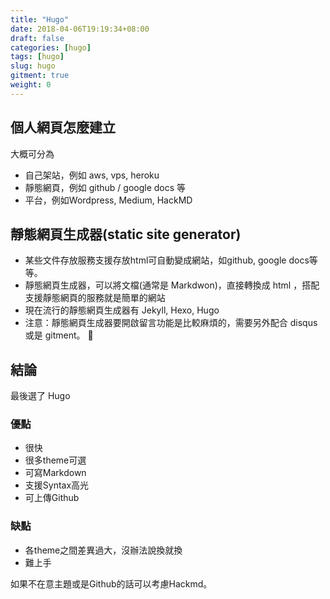 ```yaml
---
title: "Hugo"
date: 2018-04-06T19:19:34+08:00
draft: false
categories: [hugo]
tags: [hugo]
slug: hugo
gitment: true
weight: 0
---
```


## 個人網頁怎麼建立

大概可分為
- 自己架站，例如 aws, vps, heroku
- 靜態網頁，例如 github / google docs 等
- 平台，例如Wordpress, Medium, HackMD

## 靜態網頁生成器(static site generator)

- 某些文件存放服務支援存放html可自動變成網站，如github, google docs等等。     
- 靜態網頁生成器，可以將文檔(通常是 Markdwon)，直接轉換成 html ，搭配支援靜態網頁的服務就是簡單的網站
- 現在流行的靜態網頁生成器有 Jekyll, Hexo, Hugo
- 注意：靜態網頁生成器要開啟留言功能是比較麻煩的，需要另外配合 disqus 或是 gitment。

## 結論

最後選了 Hugo

### 優點

- 很快
- 很多theme可選
- 可寫Markdown
- 支援Syntax高光
- 可上傳Github

### 缺點

- 各theme之間差異過大，沒辦法說換就換
- 難上手

如果不在意主題或是Github的話可以考慮Hackmd。



